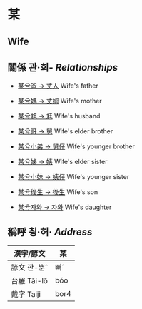 # 某
##  Wife

## 關係 관·희- _Relationships_

- [某兮爸 → 丈人](member62.md) Wife's father

- [某兮媽 → 丈姆](member63.md) Wife's mother

- [某兮尪 → 尪](member17.md) Wife's husband

- [某兮哥 → 舅](member64.md) Wife's elder brother

- [某兮小弟 → 舅仔](member66.md) Wife's younger brother

- [某兮姊 → 姨](member65.md) Wife's elder sister

- [某兮小妹 → 姨仔](member67.md) Wife's younger sister

- [某兮後生 → 後生](member19.md) Wife's son

- [某兮자와 → 자와](member20.md) Wife's daughter



## 稱呼 칑·허· _Address_

漢字/諺文 | 某
--- | ---
諺文 깐-뿐ˆ | 뻐ˊ
台羅 Tâi-lô | bóo
戴字 Taiji | bor4


